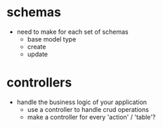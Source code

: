 # schemas
- need to make for each set of schemas
    - base model type
    - create
    - update


# controllers
- handle the business logic of your application
    - use a controller to handle crud operations
    - make a controller for every 'action' / 'table'?
